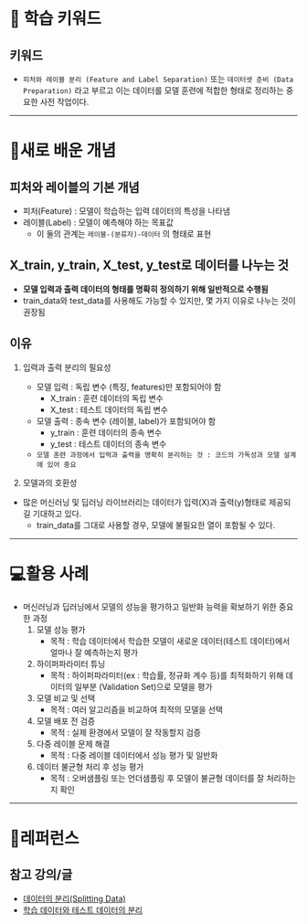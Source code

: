 # 🚀 학습 키워드

## 키워드

- `피처와 레이블 분리 (Feature and Label Separation)` 또는 `데이터셋 준비 (Data Preparation)` 라고 부르고 이는 데이터를 모델 훈련에 적합한 형태로 정리하는 중요한 사전 작업이다.

---

# 📝새로 배운 개념

## 피처와 레이블의 기본 개념

- 피처(Feature) : 모델이 학습하는 입력 데이터의 특성을 나타냄
- 레이블(Label) : 모델이 예측해야 하는 목표값
  - 이 둘의 관계는 `레이블-(분류자)-데이터` 의 형태로 표현

## X_train, y_train, X_test, y_test로 데이터를 나누는 것

- **모델 입력과 출력 데이터의 형태를 명확히 정의하기 위해 일반적으로 수행됨**
- train_data와 test_data를 사용해도 가능할 수 있지만, 몇 가지 이유로 나누는 것이 권장됨

## 이유

1. 입력과 출력 분리의 필요성

   - 모델 입력 : 독립 변수 (특징, features)만 포함되어야 함
     - X_train : 훈련 데이터의 독립 변수
     - X_test : 테스트 데이터의 독립 변수
   - 모델 출력 : 종속 변수 (레이블, label)가 포함되어야 함
     - y_train : 훈련 데이터의 종속 변수
     - y_test : 테스트 데이터의 종속 변수
   - `모델 훈련 과정에서 입력과 출력을 명확히 분리하는 것 : 코드의 가독성과 모델 설계에 있어 중요`

2. 모델과의 호환성

- 많은 머신러닝 및 딥러닝 라이브러리는 데이터가 입력(X)과 출력(y)형태로 제공되길 기대하고 있다.
  - train_data를 그대로 사용할 경우, 모델에 불필요한 열이 포함될 수 있다.

---

# 💻활용 사례

- 머신러닝과 딥러닝에서 모델의 성능을 평가하고 일반화 능력을 확보하기 위한 중요한 과정
  1. 모델 성능 평가
     - 목적 : 학습 데이터에서 학습한 모델이 새로운 데이터(테스트 데이터)에서 얼마나 잘 예측하는지 평가
  2. 하이퍼파라미터 튜닝
     - 목적 : 하이퍼파라미터(ex : 학습률, 정규화 계수 등)를 최적화하기 위해 데이터의 일부분 (Validation Set)으로 모델을 평가
  3. 모델 비교 및 선택
     - 목적 : 여러 알고리즘을 비교하여 최적의 모델을 선택
  4. 모델 배포 전 검증
     - 목적 : 실제 환경에서 모델이 잘 작동할지 검증
  5. 다중 레이블 문제 해결
     - 목적 : 다중 레이블 데이터에서 성능 평가 및 일반화
  6. 데이터 불균형 처리 후 성능 평가
     - 목적 : 오버샘플링 또는 언더샘플링 후 모델이 불균형 데이터를 잘 처리하는지 확인

---

# 🔗레퍼런스

## 참고 강의/글

- [데이터의 분리(Splitting Data)](https://wikidocs.net/33274)
- [학습 데이터와 테스트 데이터의 분리](<https://jeongchangsu.github.io/%ED%95%99%EC%8A%B5-%EB%8D%B0%EC%9D%B4%ED%84%B0%EC%99%80-%ED%85%8C%EC%8A%A4%ED%8A%B8-%EB%8D%B0%EC%9D%B4%ED%84%B0%EC%9D%98-%EB%B6%84%EB%A6%AC(train_test_split())/>)
